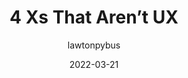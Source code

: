 ---
author: lawtonpybus
date: 2022-03-21
permalink: false
publisher: uxdesigncc
tags:
  - user-experience
target_url: https://uxdesign.cc/4-xs-that-arent-ux-ee9c7991dd8b
title: 4 Xs That Aren’t UX
---